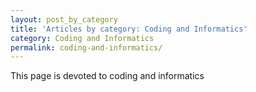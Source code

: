 ```yaml
---
layout: post_by_category
title: 'Articles by category: Coding and Informatics'
category: Coding and Informatics
permalink: coding-and-informatics/
---
```


This page is devoted to coding and informatics